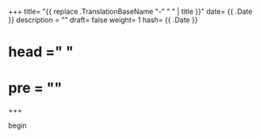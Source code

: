 +++
title= "{{ replace .TranslationBaseName "-" " " | title }}"
date= {{ .Date }}
description = ""
draft= false
weight= 1
hash= {{ .Date }}
# head ="<label></label> "
# pre = ""
+++

begin
